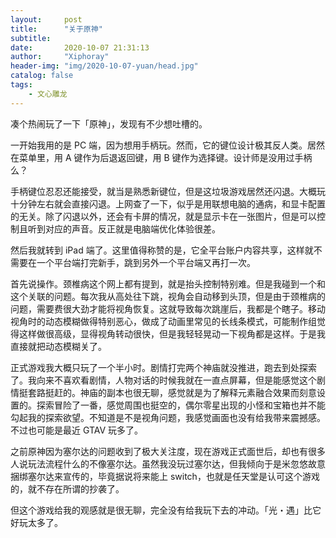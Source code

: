 ```yaml
---
layout:     post
title:      "关于原神"
subtitle:  
date:       2020-10-07 21:31:13
author:     "Xiphoray"
header-img: "img/2020-10-07-yuan/head.jpg"
catalog: false
tags:     
    - 文心雕龙
---
```




凑个热闹玩了一下「原神」，发现有不少想吐槽的。

一开始我用的是 PC 端，因为想用手柄玩。然而，它的键位设计极其反人类。居然在菜单里，用 A 键作为后退返回键，用 B 键作为选择键。设计师是没用过手柄么？

手柄键位忍忍还能接受，就当是熟悉新键位，但是这垃圾游戏居然还闪退。大概玩十分钟左右就会直接闪退。上网查了一下，似乎是用联想电脑的通病，和显卡配置的无关。除了闪退以外，还会有卡屏的情况，就是显示卡在一张图片，但是可以控制且听到对应的声音。反正就是电脑端优化体验很差。

然后我就转到 iPad 端了。这里值得称赞的是，它全平台账户内容共享，这样就不需要在一个平台端打完新手，跳到另外一个平台端又再打一次。

首先说操作。颈椎病这个网上都有提到，就是抬头控制特别难。但是我碰到一个和这个关联的问题。每次我从高处往下跳，视角会自动移到头顶，但是由于颈椎病的问题，需要费很大劲才能将视角恢复。这就导致每次跳崖后，我都是个瞎子。移动视角时的动态模糊做得特别恶心，做成了动画里常见的长线条模式，可能制作组觉得这样做很高级，显得视角转动很快，但是我轻轻晃动一下视角都是这样。于是我直接就把动态模糊关了。

正式游戏我大概只玩了一个半小时。剧情打完两个神庙就没推进，跑去到处探索了。我向来不喜欢看剧情，人物对话的时候我就在一直点屏幕，但是能感觉这个剧情挺套路挺赶的。神庙的副本也很无聊，感觉就是为了解释元素融合效果而刻意设置的。探索冒险了一番，感觉周围也挺空的，偶尔零星出现的小怪和宝箱也并不能勾起我的探索欲望。不知道是不是视角问题，我感觉画面也没有给我带来震撼感。不过也可能是最近 GTAV 玩多了。

之前原神因为塞尔达的问题收到了极大关注度，现在游戏正式面世后，却也有很多人说玩法流程什么的不像塞尔达。虽然我没玩过塞尔达，但我倾向于是米忽悠故意捆绑塞尔达来宣传的，毕竟据说将来能上 switch，也就是任天堂是认可这个游戏的，就不存在所谓的抄袭了。

但这个游戏给我的观感就是很无聊，完全没有给我玩下去的冲动。「光・遇」比它好玩太多了。

